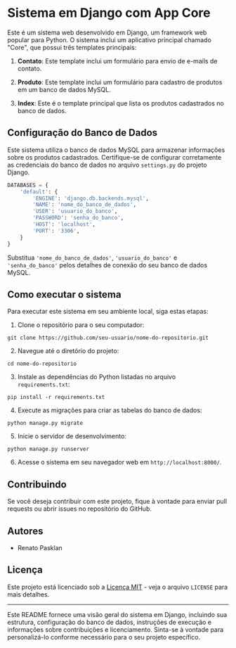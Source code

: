 # Sistema em Django com App Core

Este é um sistema web desenvolvido em Django, um framework web popular para Python. O sistema inclui um aplicativo principal chamado "Core", que possui três templates principais:

1. **Contato**: Este template inclui um formulário para envio de e-mails de contato.

2. **Produto**: Este template inclui um formulário para cadastro de produtos em um banco de dados MySQL.

3. **Index**: Este é o template principal que lista os produtos cadastrados no banco de dados.

## Configuração do Banco de Dados

Este sistema utiliza o banco de dados MySQL para armazenar informações sobre os produtos cadastrados. Certifique-se de configurar corretamente as credenciais do banco de dados no arquivo `settings.py` do projeto Django.

```python
DATABASES = {
    'default': {
        'ENGINE': 'django.db.backends.mysql',
        'NAME': 'nome_do_banco_de_dados',
        'USER': 'usuario_do_banco',
        'PASSWORD': 'senha_do_banco',
        'HOST': 'localhost',
        'PORT': '3306',
    }
}
```

Substitua `'nome_do_banco_de_dados'`, `'usuario_do_banco'` e `'senha_do_banco'` pelos detalhes de conexão do seu banco de dados MySQL.

## Como executar o sistema

Para executar este sistema em seu ambiente local, siga estas etapas:

1. Clone o repositório para o seu computador:

```
git clone https://github.com/seu-usuario/nome-do-repositorio.git
```

2. Navegue até o diretório do projeto:

```
cd nome-do-repositorio
```

3. Instale as dependências do Python listadas no arquivo `requirements.txt`:

```
pip install -r requirements.txt
```

4. Execute as migrações para criar as tabelas do banco de dados:

```
python manage.py migrate
```

5. Inicie o servidor de desenvolvimento:

```
python manage.py runserver
```

6. Acesse o sistema em seu navegador web em `http://localhost:8000/`.

## Contribuindo

Se você deseja contribuir com este projeto, fique à vontade para enviar pull requests ou abrir issues no repositório do GitHub.

## Autores

- Renato Pasklan

## Licença

Este projeto está licenciado sob a [Licença MIT](https://opensource.org/licenses/MIT) - veja o arquivo `LICENSE` para mais detalhes.

--- 

Este README fornece uma visão geral do sistema em Django, incluindo sua estrutura, configuração do banco de dados, instruções de execução e informações sobre contribuições e licenciamento. Sinta-se à vontade para personalizá-lo conforme necessário para o seu projeto específico.
